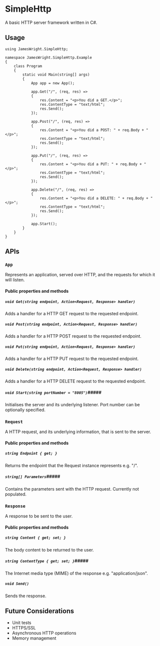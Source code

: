 # SimpleHttp

A basic HTTP server framework written in C#.

## Usage

    using JamesWright.SimpleHttp;

	namespace JamesWright.SimpleHttp.Example
	{
		class Program
		{
			static void Main(string[] args)
			{
				App app = new App();

				app.Get("/", (req, res) =>
				{
					res.Content = "<p>You did a GET.</p>";
					res.ContentType = "text/html";
					res.Send();
				});

				app.Post("/", (req, res) =>
				{
					res.Content = "<p>You did a POST: " + req.Body + "</p>";
					res.ContentType = "text/html";
					res.Send();
				});

				app.Put("/", (req, res) =>
				{
					res.Content = "<p>You did a PUT: " + req.Body + "</p>";
					res.ContentType = "text/html";
					res.Send();
				});

				app.Delete("/", (req, res) =>
				{
					res.Content = "<p>You did a DELETE: " + req.Body + "</p>";
					res.ContentType = "text/html";
					res.Send();
				});

				app.Start();
			}
		}
	}
	

## APIs

### `App` ###
Represents an application, served over HTTP, and the requests for which it will listen.

#### Public properties and methods #####
##### `void Get(string endpoint, Action<Request, Response> handler)` ######
Adds a handler for a HTTP GET request to the requested endpoint.

##### `void Post(string endpoint, Action<Request, Response> handler)` ######
Adds a handler for a HTTP POST request to the requested endpoint.

##### `void Put(string endpoint, Action<Request, Response> handler)` ######
Adds a handler for a HTTP PUT request to the requested endpoint.

##### `void Delete(string endpoint, Action<Request, Response> handler)` ######
Adds a handler for a HTTP DELETE request to the requested endpoint.

##### `void Start(string portNumber = "8005")`#####
Initialises the server and its underlying listener. Port number can be optionally specified.

### `Request` ###
A HTTP request, and its underlying information, that is sent to the server.

#### Public properties and methods #####
##### `string Endpoint { get; }` ######
Returns the endpoint that the Request instance represents e.g. "/".

##### `string[] Parameters`#####
Contains the parameters sent with the HTTP request. Currently not populated.

### `Response` ###
A response to be sent to the user.

#### Public properties and methods #####
##### `string Content { get; set; }` ######
The body content to be returned to the user.

##### `string ContentType { get; set; }`#####
The Internet media type (MIME) of the response e.g. "application/json".

##### `void Send()` #####
Sends the response.

## Future Considerations

* Unit tests
* HTTPS/SSL
* Asynchronous HTTP operations
* Memory management

